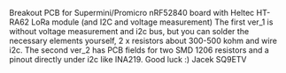 Breakout PCB for Supermini/Promicro nRF52840 board with Heltec HT-RA62 LoRa module (and I2C and voltage measurement)
The first ver_1 is without voltage measurement and i2c bus, but you can solder the necessary elements yourself, 2 x resistors about 300-500 kohm and wire i2c.
The second ver_2 has PCB fields for two SMD 1206 resistors and a pinout directly under i2c like INA219.
Good luck :)
Jacek SQ9ETV
